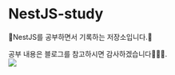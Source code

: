 # NestJS-study
📕NestJS를 공부하면서 기록하는 저장소입니다.📕

공부 내용은 블로그를 참고하시면 감사하겠습니다👩🏻‍💻.<br/>
<a href="https://velog.io/@dev_0livia/series/Nest.js" target="_blank">
<img src="https://img.shields.io/badge/BLOG로 확인하기 -33CC66?style=flat&logo=Velog&logoColor=white"/></a> 
